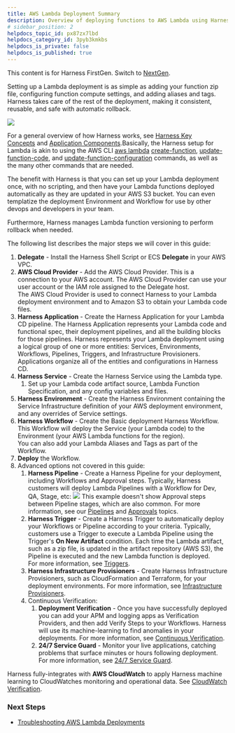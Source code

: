 ```yaml
---
title: AWS Lambda Deployment Summary
description: Overview of deploying functions to AWS Lambda using Harness.
# sidebar_position: 2
helpdocs_topic_id: px87zx7lbd
helpdocs_category_id: 3pyb3kmkbs
helpdocs_is_private: false
helpdocs_is_published: true
---
```


This content is for Harness FirstGen. Switch to [NextGen](/docs/continuous-delivery/deploy-srv-diff-platforms/serverless/serverless-lambda-cd-quickstart.md).

Setting up a Lambda deployment is as simple as adding your function zip file, configuring function compute settings, and adding aliases and tags. Harness takes care of the rest of the deployment, making it consistent, reusable, and safe with automatic rollback.

![](./static/aws-lambda-overview-14.png)

For a general overview of how Harness works, see [Harness Key Concepts](../../../starthere-firstgen/harness-key-concepts.md) and [Application Components](../../model-cd-pipeline/applications/application-configuration.md).Basically, the Harness setup for Lambda is akin to using the AWS CLI [aws lambda](https://docs.aws.amazon.com/cli/latest/reference/lambda/index.html#cli-aws-lambda) [create-function](https://docs.aws.amazon.com/cli/latest/reference/lambda/create-function.html), [update-function-code](https://docs.aws.amazon.com/cli/latest/reference/lambda/update-function-code.html), and [update-function-configuration](https://docs.aws.amazon.com/cli/latest/reference/lambda/update-function-configuration.html) commands, as well as the many other commands that are needed.

The benefit with Harness is that you can set up your Lambda deployment once, with no scripting, and then have your Lambda functions deployed automatically as they are updated in your AWS S3 bucket. You can even templatize the deployment Environment and Workflow for use by other devops and developers in your team.

Furthermore, Harness manages Lambda function versioning to perform rollback when needed.

The following list describes the major steps we will cover in this guide:

1. **Delegate** - Install the Harness Shell Script or ECS **Delegate** in your AWS VPC.
2. **AWS Cloud Provider** - Add the AWS Cloud Provider. This is a connection to your AWS account. The AWS Cloud Provider can use your user account or the IAM role assigned to the Delegate host.  
The AWS Cloud Provider is used to connect Harness to your Lambda deployment environment and to Amazon S3 to obtain your Lambda code files.
3. **Harness Application** - Create the Harness Application for your Lambda CD pipeline. The Harness Application represents your Lambda code and functional spec, their deployment pipelines, and all the building blocks for those pipelines. Harness represents your Lambda deployment using a logical group of one or more entities: Services, Environments, Workflows, Pipelines, Triggers, and Infrastructure Provisioners. Applications organize all of the entities and configurations in Harness CD.
4. **Harness Service** - Create the Harness Service using the Lambda type.
	1. Set up your Lambda code artifact source, Lambda Function Specification, and any config variables and files.
5. **Harness Environment** - Create the Harness Environment containing the Service Infrastructure definition of your AWS deployment environment, and any overrides of Service settings.
6. **Harness Workflow** - Create the Basic deployment Harness Workflow. This Workflow will deploy the Service (your Lambda code) to the Environment (your AWS Lambda functions for the region).  
You can also add your Lambda Aliases and Tags as part of the Workflow.
7. **Deploy** the Workflow.
8. Advanced options not covered in this guide:
	1. **Harness Pipeline** - Create a Harness Pipeline for your deployment, including Workflows and Approval steps. Typically, Harness customers will deploy Lambda Pipelines with a Workflow for Dev, QA, Stage, etc:
	   ![](./static/aws-lambda-overview-15.png)
	   This example doesn't show Approval steps between Pipeline stages, which are also common. For more information, see our [Pipelines](../../model-cd-pipeline/pipelines/pipeline-configuration.md) and [Approvals](../../model-cd-pipeline/approvals/approvals.md) topics.
	2. **Harness Trigger** - Create a Harness Trigger to automatically deploy your Workflows or Pipeline according to your criteria. Typically, customers use a Trigger to execute a Lambda Pipeline using the Trigger's **On New Artifact** condition. Each time the Lambda artifact, such as a zip file, is updated in the artifact repository (AWS S3), the Pipeline is executed and the new Lambda function is deployed.  
	For more information, see [Triggers](../../model-cd-pipeline/triggers/add-a-trigger-2.md).
	3. **Harness Infrastructure Provisioners** - Create Harness Infrastructure Provisioners, such as CloudFormation and Terraform, for your deployment environments. For more information, see [Infrastructure Provisioners](../../model-cd-pipeline/infrastructure-provisioner/add-an-infra-provisioner.md).
	4. Continuous Verification:
		1. **Deployment Verification** - Once you have successfully deployed you can add your APM and logging apps as Verification Providers, and then add Verify Steps to your Workflows. Harness will use its machine-learning to find anomalies in your deployments. For more information, see [Continuous Verification](../../continuous-verification/continuous-verification-overview/concepts-cv/what-is-cv.md).
		2. **24/7 Service Guard** - Monitor your live applications, catching problems that surface minutes or hours following deployment. For more information, see [24/7 Service Guard](../../continuous-verification/continuous-verification-overview/concepts-cv/24-7-service-guard-overview.md).

Harness fully-integrates with **AWS CloudWatch** to apply Harness machine learning to CloudWatches monitoring and operational data. See [CloudWatch Verification](../../continuous-verification/continuous-verification-overview/concepts-cv/cloud-watch-verification-overview.md).

### Next Steps

* [Troubleshooting AWS Lambda Deployments](../../../firstgen-troubleshooting/troubleshooting-harness.md#aws-lambda)

